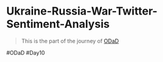 # Ukraine-Russia-War-Twitter-Sentiment-Analysis

> This is the part of the journey of [ODaD](https://github.com/Zinwaiyan274/One-DS-a-day)

#ODaD
#Day10
